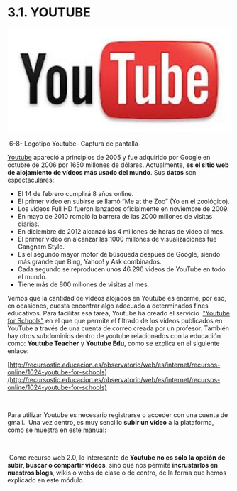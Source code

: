 
# 3.1. YOUTUBE


![](img/youtube.JPG)

 6-8- Logotipo Youtube- Captura de pantalla-

[Youtube](https://www.youtube.com/?gl=ES) apareció a principios de 2005 y fue adquirido por Google en octubre de 2006 por 1650 millones de dólares. Actualmente, **es el sitio web de alojamiento de vídeos más usado del mundo**. Sus **datos** son espectaculares:

- El 14 de febrero cumplirá 8 años online.
- El primer video en subirse se llamó “Me at the Zoo” (Yo en el zoológico).
- Los videos Full HD fueron lanzados oficialmente en noviembre de 2009.
- En mayo de 2010 rompió la barrera de las 2000 millones de visitas diarias.
- En diciembre de 2012 alcanzó las 4 millones de horas de video al mes.
- El primer video en alcanzar las 1000 millones de visualizaciones fue Gangnam Style.
- Es el segundo mayor motor de búsqueda después de Google, siendo más grande que Bing, Yahoo! y Ask combinados.
- Cada segundo se reproducen unos 46.296 videos de YouTube en todo el mundo.
- Tiene más de 800 millones de visitas al mes.

Vemos que la cantidad de vídeos alojados en Youtube es enorme, por eso, en ocasiones, cuesta encontrar algo adecuado a determinados fines educativos. Para facilitar esa tarea, Youtube ha creado el servicio  ["Youtube for Schools"](http://www.youtube.com/schools) en el que que permite el filtrado de los vídeos publicados en YouTube a través de una cuenta de correo creada por un profesor. También hay otros subdominios dentro de youtube relacionados con la educación como: **Youtube Teacher** y **Youtube Edu**, como se explica en el siguiente enlace:

[http://recursostic.educacion.es/observatorio/web/es/internet/recursos-online/1024-youtube-for-schools](http://recursostic.educacion.es/observatorio/web/es/internet/recursos-online/1024-youtube-for-schools)

 

Para utilizar Youtube es necesario registrarse o acceder con una cuenta de gmail.  Una vez dentro, es muy sencillo **subir un vídeo** a la plataforma, como se muestra en este[ manual](http://catedu.es/materialesaularagon2013/web20/MANUALES/youtube.pdf):

 

 Como recurso web 2.0, lo interesante de **Youtube no es sólo la opción de subir, buscar o compartir vídeos**, sino que nos permite **incrustarlos en nuestros blogs**, wikis o webs de clase o de centro, de la forma que hemos explicado en este módulo.

